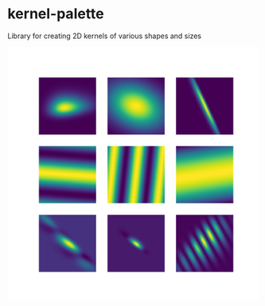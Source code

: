 # kernel-palette
Library for creating 2D kernels of various shapes and sizes

![kernels](kernels.png)